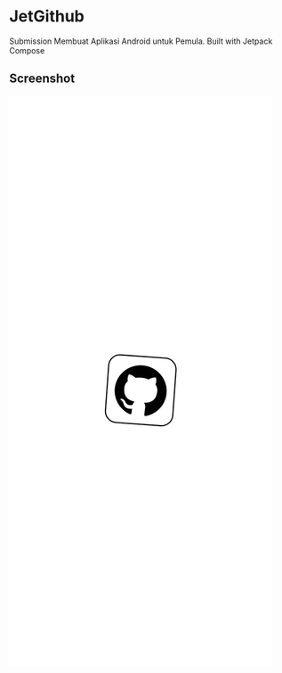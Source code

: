 # JetGithub
Submission Membuat Aplikasi Android untuk Pemula. Built with Jetpack Compose

## Screenshot
![SC](screenshot/Screenshot_20230227-183315_JetGithub.png)
